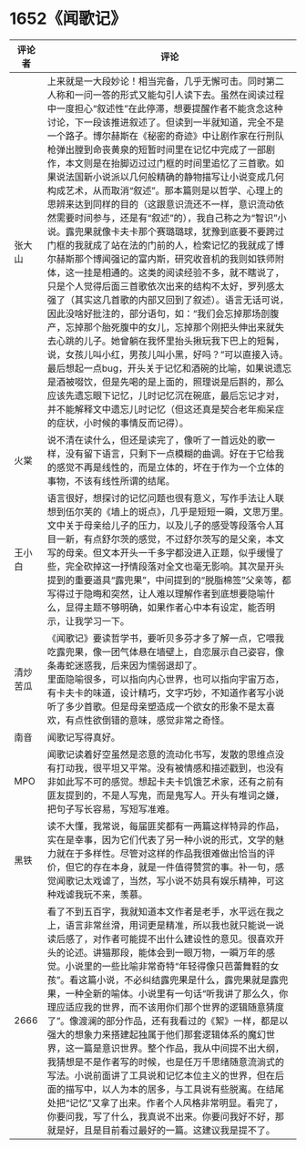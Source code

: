 # 1652《闻歌记》

评论者 | 评论 |
|---|---|
张大山|上来就是一大段妙论！相当完备，几乎无懈可击。同时第二人称和一问一答的形式又能勾引人读下去。虽然在阅读过程中一度担心“叙述性”在此停滞，想要提醒作者不能贪念这种讨论，下一段该推进叙述了。但读到一半就知道，完全不是一个路子。博尔赫斯在《秘密的奇迹》中让剧作家在行刑队枪弹出膛到命丧黄泉的短暂时间里在记忆中完成了一部剧作，本文则是在抬脚迈过过门框的时间里追忆了三首歌。如果说法国新小说派以几何般精确的静物描写让小说变成几何构成艺术，从而取消“叙述”。那本篇则是以哲学、心理上的思辨来达到同样的目的（这跟意识流还不一样，意识流动依然需要时间参与，还是有“叙述”的），我自己称之为“智识”小说。露兜果就像卡夫卡那个赛璐璐球，犹豫到底要不要跨过门框的我就成了站在法的门前的人，检索记忆的我就成了博尔赫斯那个博闻强记的富内斯，研究收音机的我则如铁师附体，这一挂是相通的。这类的阅读经验不多，就不瞎说了，只是个人觉得后面三首歌依次出来的结构不太好，罗列感太强了（其实这几首歌的内部又回到了叙述）。语言无话可说，因此没啥好批注的，部分语句，如：“我们会忘掉那场剖腹产，忘掉那个胎死腹中的女儿，忘掉那个刚把头伸出来就失去心跳的儿子。她曾躺在我怀里抬头揪玩我下巴上的短髯，说，女孩儿叫小红，男孩儿叫小黑，好吗？”可以直接入诗。最后想起一点bug，开头关于记忆和酒碗的比喻，如果说遗忘是酒被啜饮，但是先喝的是上面的，照理说是后斟的，那么应该先遗忘眼下记忆，儿时记忆沉在碗底，最后忘记才对，并不能解释文中遗忘儿时记忆（但这还真是契合老年痴呆症的症状，小时候的事情反而记得）。
火棠|说不清在读什么，但还是读完了，像听了一首远处的歌一样，没有留下语言，只剩下一点模糊的曲调。好在于它给我的感觉不再是线性的，而是立体的，坏在于作为一个立体的事物，不该有线性所谓的结尾。
王小白|语言很好，想探讨的记忆问题也很有意义，写作手法让人联想到伍尔芙的《墙上的斑点》，几乎是短短一瞬，文思万里。文中关于母亲给儿子的压力，以及儿子的感受等段落令人耳目一新，有点舒尔茨的感觉，不过舒尔茨写的是父亲，本文写的母亲。但文本开头一千多字都没进入正题，似乎缓慢了些，完全砍掉这一抒情段落对全文也毫无影响。其次是开头提到的重要道具“露兜果”，中间提到的“脱脂棉签”父亲等，都写得过于隐晦和突然，让人难以理解作者到底想要隐喻什么，显得主题不够明确，如果作者心中本有设定，能否明示，让我学习一下。
清炒苦瓜|《闻歌记》要读哲学书，要听贝多芬才多了解一点，它喂我吃露兜果，像一团气体悬在墙壁上，自恋展示自己姿容，像条毒蛇迷惑我，后来因为懦弱退却了。<br /> 里面隐喻很多，可以指向内心世界，也可以指向宇宙万态，有卡夫卡的味道，设计精巧，文字巧妙，不知道作者写小说听了多少首歌。但是母亲塑造成一个欲女的形象不是太喜欢，有点性欲倒错的意味，感觉非常之奇怪。
南音|闻歌记写得真好。
MPO|闻歌记读着好空虽然是恣意的流动化书写，发散的思维点没有打动我，很平坦又平常。没有被情感和描述戳到，也没有非如此写不可的感觉。想起卡夫卡饥饿艺术家，还有之前有匪友提到的，不是人写鬼，而是鬼写人。开头有堆词之嫌，把句子写长容易，写短写准难。
黑铁|读不大懂，我常说，每届匪奖都有一两篇这样特异的作品，实在是幸事，因为它们代表了另一种小说的形式，文学的魅力就在于多样性。尽管对这样的作品我很难做出恰当的评价，但它的存在本身，就是一件值得赞赏的事。补一句，感觉闻歌记太戏谑了，当然，写小说不妨具有娱乐精神，可这种戏谑我玩不来，羡慕。
2666|看了不到五百字，我就知道本文作者是老手，水平远在我之上，语言非常丝滑，用词更是精准，所以我也就只能说一说读后感了，对作者可能提不出什么建设性的意见。很喜欢开头的论述。讲猫那段，能体会到一眼万物，一瞬万年的感觉。小说里的一些比喻非常奇特“年轻得像只芭蕾舞鞋的女孩”。看这篇小说，不必纠结露兜果是什么，露兜果就是露兜果，一种全新的喻体。小说里有一句话“听我讲了那么久，你理应适应我的世界，而不该用你们那个世界的逻辑随意猜度了”。像渡澜的部分作品，还有我看过的《絮》一样，都是以强大的想象力来搭建起独属于他们那套逻辑体系的魔幻世界，这一篇是意识世界。整个作品，我从中间提不出大纲，我猜想是不是作者写的时候，也是任万千思绪随意流淌式的写法。小说前面讲了工具说和记忆本位主义的世界，但在后面的描写中，以人为本的居多，与工具说有些脱离。在结尾处把“记忆”又拿了出来。作者个人风格非常明显。看完了，你要问我，写了什么，我真说不出来。你要问我好不好，那就是好，且是目前看过最好的一篇。这建议我是提不了。